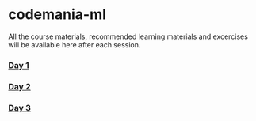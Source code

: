 # codemania-ml
All the course materials, recommended learning materials and excercises will be available here after each session.



### [Day 1](https://github.com/paravsingla/codemania-ml/tree/master/Day%201)

### [Day 2](https://github.com/paravsingla/codemania-ml/tree/master/Day%202)

### [Day 3](https://github.com/paravsingla/codemania-ml/tree/master/Day%203)